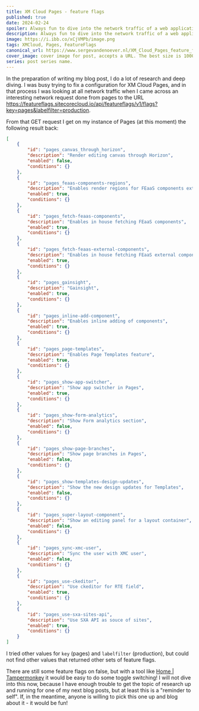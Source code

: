 ```yaml
---
title: XM Cloud Pages - feature flags
published: true
date: 2024-02-24
spoiler: Always fun to dive into the network traffic of a web application. In this case the XM Cloud Pages editor. And what do we see? Feature flags!!
description: Always fun to dive into the network traffic of a web application. In this case the XM Cloud Pages editor. And what do we see? Feature flags!!
image: https://i.ibb.co/xCjVMPb/image.png
tags: XMCloud, Pages, FeatureFlags
canonical_url: https://www.sergevandenoever.nl/XM_Cloud_Pages_feature_flags
cover_image: cover image for post, accepts a URL. The best size is 1000 x 420.
series: post series name.
---
```

In the preparation of writing my blog post, I do a lot of research and deep diving. I was busy trying to fix a configuration for XM Cloud Pages, and in that process I was looking at all network traffic when I came across an interesting network request done from pages to the URL https://featureflags.sitecorecloud.io/api/featureflags/v1/flags?key=pages&labelfilter=production.

From that GET request I get on my instance of Pages (at this moment) the following result back:

```json
[
    {
        "id": "pages_canvas_through_horizon",
        "description": "Render editing canvas through Horizon",
        "enabled": false,
        "conditions": {}
    },
    {
        "id": "pages_feaas-components-regions",
        "description": "Enables render regions for FEaaS components extensions",
        "enabled": true,
        "conditions": {}
    },
    {
        "id": "pages_fetch-feaas-components",
        "description": "Enables in house fetching FEaaS components",
        "enabled": true,
        "conditions": {}
    },
    {
        "id": "pages_fetch-feaas-external-components",
        "description": "Enables in house fetching FEaaS external components",
        "enabled": true,
        "conditions": {}
    },
    {
        "id": "pages_gainsight",
        "description": "Gainsight",
        "enabled": true,
        "conditions": {}
    },
    {
        "id": "pages_inline-add-component",
        "description": "Enables inline adding of components",
        "enabled": true,
        "conditions": {}
    },
    {
        "id": "pages_page-templates",
        "description": "Enables Page Templates feature",
        "enabled": true,
        "conditions": {}
    },
    {
        "id": "pages_show-app-switcher",
        "description": "Show app switcher in Pages",
        "enabled": true,
        "conditions": {}
    },
    {
        "id": "pages_show-form-analytics",
        "description": "Show Form analytics section",
        "enabled": false,
        "conditions": {}
    },
    {
        "id": "pages_show-page-branches",
        "description": "Show page branches in Pages",
        "enabled": false,
        "conditions": {}
    },
    {
        "id": "pages_show-templates-design-updates",
        "description": "Show the new design updates for Templates",
        "enabled": false,
        "conditions": {}
    },
    {
        "id": "pages_super-layout-component",
        "description": "Show an editing panel for a layout container",
        "enabled": false,
        "conditions": {}
    },
    {
        "id": "pages_sync-xmc-user",
        "description": "Sync the user with XMC user",
        "enabled": false,
        "conditions": {}
    },
    {
        "id": "pages_use-ckeditor",
        "description": "Use ckeditor for RTE field",
        "enabled": true,
        "conditions": {}
    },
    {
        "id": "pages_use-sxa-sites-api",
        "description": "Use SXA API as souce of sites",
        "enabled": true,
        "conditions": {}
    }
]
```

I tried other values for `key` (pages) and `labelfilter` (production), but could not find other values that returned other sets of feature flags. 

There are still some feature flags on false, but with a tool like [Home | Tampermonkey](https://www.tampermonkey.net/) it would be easy to do some toggle switching! I will not dive into this now, because I have enough trouble to get the topic of research up and running for one of my next blog posts, but at least this is a "reminder to self". If, in the meantime, anyone is willing to pick this one up and blog about it - it would be fun!
